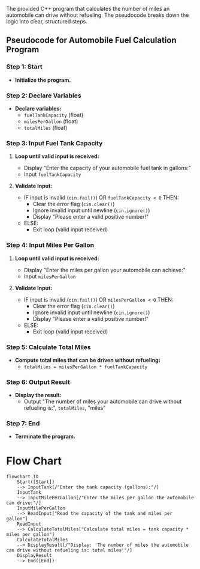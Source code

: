 The provided C++ program that calculates the number of miles an automobile can drive without refueling. The pseudocode breaks down the logic into clear, structured steps.

## Pseudocode for Automobile Fuel Calculation Program

### Step 1: Start
- **Initialize the program.**

### Step 2: Declare Variables
- **Declare variables:**
  - `fuelTankCapacity` (float)
  - `milesPerGallon` (float)
  - `totalMiles` (float)

### Step 3: Input Fuel Tank Capacity
1. **Loop until valid input is received:**
   - Display "Enter the capacity of your automobile fuel tank in gallons:"
   - Input `fuelTankCapacity`
   
2. **Validate Input:**
   - IF input is invalid (`cin.fail()`) OR `fuelTankCapacity < 0` THEN:
     - Clear the error flag (`cin.clear()`)
     - Ignore invalid input until newline (`cin.ignore()`)
     - Display "Please enter a valid positive number!"
   - ELSE:
     - Exit loop (valid input received)

### Step 4: Input Miles Per Gallon
1. **Loop until valid input is received:**
   - Display "Enter the miles per gallon your automobile can achieve:"
   - Input `milesPerGallon`
   
2. **Validate Input:**
   - IF input is invalid (`cin.fail()`) OR `milesPerGallon < 0` THEN:
     - Clear the error flag (`cin.clear()`)
     - Ignore invalid input until newline (`cin.ignore()`)
     - Display "Please enter a valid positive number!"
   - ELSE:
     - Exit loop (valid input received)

### Step 5: Calculate Total Miles
- **Compute total miles that can be driven without refueling:**
  - `totalMiles = milesPerGallon * fuelTankCapacity`

### Step 6: Output Result
- **Display the result:**
  - Output "The number of miles your automobile can drive without refueling is:", `totalMiles`, "miles"

### Step 7: End
- **Terminate the program.**

# Flow Chart
```mermaid
flowchart TD
    Start([Start]) 
    --> InputTank[/"Enter the tank capacity (gallons):"/]
    InputTank 
    --> InputMilePerGallon[/"Enter the miles per gallon the automobile can drive:"/]
    InputMilePerGallon 
    --> ReadInput["Read the capacity of the tank and miles per gallon"]
    ReadInput 
    --> CalculateTotalMiles["Calculate total miles = tank capacity * miles per gallon"]
    CalculateTotalMiles 
    --> DisplayResult[/"Display: 'The number of miles the automobile can drive without refueling is: total miles'"/]
    DisplayResult 
    --> End([End])



